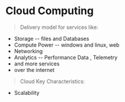 # Cloud Computing
> Delivery model for services like:
* Storage -- files and Databases
* Compute Power -- windows and linux, web
* Networking
* Analytics -- Performance Data , Telemetry
* and more services
* over the internet
> Cloud Key Characteristics:
* Scalability
  
